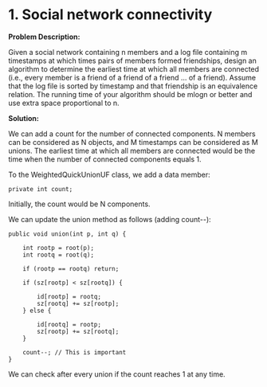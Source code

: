 # 1. Social network connectivity

**Problem Description:**

Given a social network containing n members and a log file containing m timestamps at which times pairs of members formed friendships, design an algorithm to determine the earliest time at which all members are connected (i.e., every member is a friend of a friend of a friend ... of a friend). Assume that the log file is sorted by timestamp and that friendship is an equivalence relation. The running time of your algorithm should be mlogn or better and use extra space proportional to n.


**Solution:**

We can add a count for the number of connected components. N members can be considered as N objects, and M timestamps can be considered as M unions. The earliest time at which all members are connected would be the time when the number of connected components equals 1.

To the WeightedQuickUnionUF class, we add a data member:
```
private int count;
```

Initially, the count would be N components.

We can update the union method as follows (adding count--):
```
public void union(int p, int q) {

	int rootp = root(p);
	int rootq = root(q);
	
	if (rootp == rootq) return;
	
	if (sz[rootp] < sz[rootq]) {

		id[rootp] = rootq;
		sz[rootq] += sz[rootp];
	} else {

		id[rootq] = rootp;
		sz[rootp] += sz[rootq];
	}

	count--; // This is important
}
```

We can check after every union if the count reaches 1 at any time.
